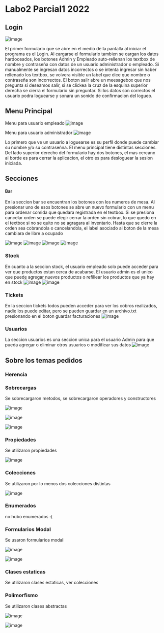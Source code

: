 # Labo2 Parcial1 2022

## Login

![image](https://user-images.githubusercontent.com/70229188/168859858-6a2bdb22-2370-4883-b6c5-45b3857c51ce.png)

El primer formulario que se abre en el medio de la pantalla al iniciar el programa es el Login. Al cargarse el formulario tambien se cargan los datos hardoceados, los botones Admin y Empleado auto-rellenan los textbox de nombre y contraseña con datos de un usuario administrador o empleado. Si manualmente se ingresan datos incorrectos o se intenta ingresar sin haber rellenado los textbox, se volvera visible un label que dice que nombre o contraseña son incorrectos. El boton salir abre un meesagebox que nos pregunta si deseamos salir, si se clickea la cruz de la esquina superior derecha se cierra el formulario sin preguntar. Si los datos son correctos el usuario podra loguearse y sonara un sonido de confirmacion del logueo.

## Menu Principal

Menu para usuario empleado ![image](https://user-images.githubusercontent.com/70229188/168860947-740142d8-0aa0-4bf9-8064-9007e7ca9af5.png)

Menu para usuario administrador ![image](https://user-images.githubusercontent.com/70229188/168861565-accc9339-6fed-4a33-92ab-c17b1f3bcb78.png)

Lo primero que ve un usuario a loguearse es su perfil donde puede cambiar su nombre y/o su contraseñna. El menu principal tiene distintas secciones. Del lado superior derecho del formulario hay dos botones, el mas cercano al borde es para cerrar la aplicacion, el otro es para desloguear la sesion iniciada.

## Secciones

#### Bar

En la seccion bar se encuentran los botones con los numeros de mesa. Al presionar uno de esos botones se abre un nuevo formulario con un menu para ordenar comida que quedara registrada en el textbox. Si se presiona cancelar orden se puede elegir cerrar la orden sin cobrar, lo que quedo en el textbox si no se quito no se agragara al inventario. Hasta que se cierre la orden sea cobrandola o cancelandola, el label asociado al boton de la mesa cambiara de libre a ocupado

![image](https://user-images.githubusercontent.com/70229188/168862148-ad489542-3042-4b4b-ac36-679bcd0a2b55.png) ![image](https://user-images.githubusercontent.com/70229188/168862265-2e2e16aa-0259-4fc0-9ac9-8c2bee93f583.png) ![image](https://user-images.githubusercontent.com/70229188/168875133-f9f30d29-6049-4b05-9eec-534f2401a88d.png)
 ![image](https://user-images.githubusercontent.com/70229188/168863299-1882ce68-eb49-4f53-9499-b4ef3a81bc0a.png)

### Stock

En cuanto a la seccion stock, el usuario empleado solo puede acceder para ver que productos estan cerca de acabarse. El usuario admin es el unico que puede agregar nuevos productos o refillear los productos que ya hay en stock
![image](https://user-images.githubusercontent.com/70229188/168863742-f7ab55ae-50d8-4318-a43f-261402e23c49.png) ![image](https://user-images.githubusercontent.com/70229188/168863849-aa2dcd9f-6835-45c2-b81f-425d1093cb52.png)

### Tickets
En la seccion tickets todos pueden acceder para ver los cobros realizados, nadie los puede editar, pero se pueden guardar en un archivo.txt presionando en el boton guardar facturaciones 
![image](https://user-images.githubusercontent.com/70229188/168863033-271a27e3-5500-4e4c-ba2d-d31b7328dd80.png)

### Usuarios
La seccion usuarios es una seccion unica para el usuario Admin para que pueda agregar o eliminar otros usuarios o modificar sus datos
![image](https://user-images.githubusercontent.com/70229188/168896519-45ce288f-b78e-4783-9fa6-2e147f19e6eb.png)

## Sobre los temas pedidos

### Herencia


### Sobrecargas
Se sobrecargaron metodos, se sobrecargaron operadores y constructores

![image](https://user-images.githubusercontent.com/70229188/168896732-fb910c05-f49d-48a2-a159-2ff039f3db01.png)

![image](https://user-images.githubusercontent.com/70229188/168896850-a02cefd9-e3ef-4459-8bc4-c003f46beb9c.png)

![image](https://user-images.githubusercontent.com/70229188/168896930-49255b00-b1cb-4f70-b88e-e627e3420812.png)


### Propiedades
Se utilizaron propiedades

![image](https://user-images.githubusercontent.com/70229188/168897102-a85e44b4-b4eb-4105-b43e-345299051b28.png)


### Colecciones
Se utilizaron por lo menos dos colecciones distintas

![image](https://user-images.githubusercontent.com/70229188/168897379-9216480a-72c8-4dcd-bf12-73b23223c64c.png)


### Enumerados
no hubo enumerados :(

### Formularios Modal
Se usaron formularios modal

![image](https://user-images.githubusercontent.com/70229188/168897566-49dd5523-22bd-4af5-be2e-a83b75e5db59.png)

![image](https://user-images.githubusercontent.com/70229188/168897708-cd447e37-2486-48e0-8e4c-3421fb76c225.png)


### Clases estaticas
Se utilizaron clases estaticas, ver colecciones

### Polimorfismo
Se utilizaron clases abstractas

![image](https://user-images.githubusercontent.com/70229188/168897790-b92432f2-7409-44a2-96f7-63f750b13f5d.png)

![image](https://user-images.githubusercontent.com/70229188/168897832-2360841a-f641-4cef-90e5-617d22f8d4d0.png)



